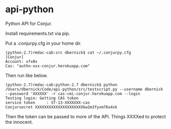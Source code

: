 api-python
==========

Python API for Conjur.  

Install requirements.txt via pip.  

Put a .conjurpy.cfg in your home dir.

```
(python-2.7)rmdac-cab:src dbernick$ cat ~/.conjurpy.cfg 
[Conjur]
Account: xfx0x
Cas: "authn-xxx-conjur.herokuapp.com"
```

Then run like below.

```
(python-2.7)rmdac-cab:python-2.7 dbernick$ python /Users/dbernick/Code/api-python/src/testscript.py --username dbernick --password 'XXXXXX' -r cas-cmi-conjur.herokuapp.com --login
Testing login: Getting CAS token
service token     : ST-13-XXXXXXX-cas
Conjursecret XXXXXXXXXXXXXXXXXXXXXkw2m3fyxm76x4sk
```

Then the token can be passed to more of the API. Things XXXXed to protect the innocent.
